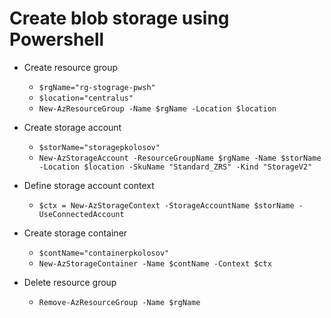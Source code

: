 ﻿# Create blob storage using Powershell

- Create resource group
    - `$rgName="rg-stograge-pwsh"`
    - `$location="centralus"`
    - `New-AzResourceGroup -Name $rgName -Location $location`

- Create storage account
    - `$storName="storagepkolosov"`
    - `New-AzStorageAccount -ResourceGroupName $rgName -Name $storName -Location $location -SkuName "Standard_ZRS" -Kind "StorageV2"`

- Define storage account context
    - `$ctx = New-AzStorageContext -StorageAccountName $storName -UseConnectedAccount`

- Create storage container
    - `$contName="containerpkolosov"`
    - `New-AzStorageContainer -Name $contName -Context $ctx`

- Delete resource group
    - `Remove-AzResourceGroup -Name $rgName`